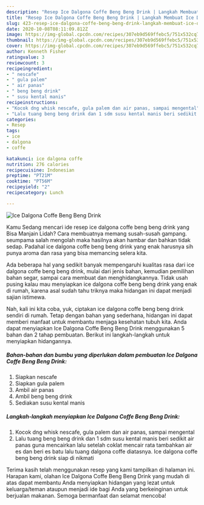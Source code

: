 ```yaml
---
description: "Resep Ice Dalgona Coffe Beng Beng Drink | Langkah Membuat Ice Dalgona Coffe Beng Beng Drink Yang Sedap"
title: "Resep Ice Dalgona Coffe Beng Beng Drink | Langkah Membuat Ice Dalgona Coffe Beng Beng Drink Yang Sedap"
slug: 423-resep-ice-dalgona-coffe-beng-beng-drink-langkah-membuat-ice-dalgona-coffe-beng-beng-drink-yang-sedap
date: 2020-10-08T08:11:09.812Z
image: https://img-global.cpcdn.com/recipes/307eb9d569ffebc5/751x532cq70/ice-dalgona-coffe-beng-beng-drink-foto-resep-utama.jpg
thumbnail: https://img-global.cpcdn.com/recipes/307eb9d569ffebc5/751x532cq70/ice-dalgona-coffe-beng-beng-drink-foto-resep-utama.jpg
cover: https://img-global.cpcdn.com/recipes/307eb9d569ffebc5/751x532cq70/ice-dalgona-coffe-beng-beng-drink-foto-resep-utama.jpg
author: Kenneth Fisher
ratingvalue: 3
reviewcount: 3
recipeingredient:
- " nescafe"
- " gula palem"
- " air panas"
- " beng beng drink"
- " susu kental manis"
recipeinstructions:
- "Kocok dng whisk nescafe, gula palem dan air panas, sampai mengental"
- "Lalu tuang beng beng drink dan 1 sdm susu kental manis beri sedikit air panas guna mencairkan lalu setelah coklat mencair rata tambahkan air es dan beri es batu lalu tuang dalgona coffe diatasnya. Ice dalgona coffe beng beng drink siap di nikmati"
categories:
- Resep
tags:
- ice
- dalgona
- coffe

katakunci: ice dalgona coffe 
nutrition: 276 calories
recipecuisine: Indonesian
preptime: "PT21M"
cooktime: "PT56M"
recipeyield: "2"
recipecategory: Lunch

---
```



![Ice Dalgona Coffe Beng Beng Drink](https://img-global.cpcdn.com/recipes/307eb9d569ffebc5/751x532cq70/ice-dalgona-coffe-beng-beng-drink-foto-resep-utama.jpg)

Kamu Sedang mencari ide resep ice dalgona coffe beng beng drink yang Bisa Manjain Lidah? Cara membuatnya memang susah-susah gampang. seumpama salah mengolah maka hasilnya akan hambar dan bahkan tidak sedap. Padahal ice dalgona coffe beng beng drink yang enak harusnya sih punya aroma dan rasa yang bisa memancing selera kita.

Ada beberapa hal yang sedikit banyak mempengaruhi kualitas rasa dari ice dalgona coffe beng beng drink, mulai dari jenis bahan, kemudian pemilihan bahan segar, sampai cara membuat dan menghidangkannya. Tidak usah pusing kalau mau menyiapkan ice dalgona coffe beng beng drink yang enak di rumah, karena asal sudah tahu triknya maka hidangan ini dapat menjadi sajian istimewa.




Nah, kali ini kita coba, yuk, ciptakan ice dalgona coffe beng beng drink sendiri di rumah. Tetap dengan bahan yang sederhana, hidangan ini dapat memberi manfaat untuk membantu menjaga kesehatan tubuh kita. Anda dapat menyiapkan Ice Dalgona Coffe Beng Beng Drink menggunakan 5 bahan dan 2 tahap pembuatan. Berikut ini langkah-langkah untuk menyiapkan hidangannya.

<!--inarticleads1-->

##### Bahan-bahan dan bumbu yang diperlukan dalam pembuatan Ice Dalgona Coffe Beng Beng Drink:

1. Siapkan  nescafe
1. Siapkan  gula palem
1. Ambil  air panas
1. Ambil  beng beng drink
1. Sediakan  susu kental manis




<!--inarticleads2-->

##### Langkah-langkah menyiapkan Ice Dalgona Coffe Beng Beng Drink:

1. Kocok dng whisk nescafe, gula palem dan air panas, sampai mengental
1. Lalu tuang beng beng drink dan 1 sdm susu kental manis beri sedikit air panas guna mencairkan lalu setelah coklat mencair rata tambahkan air es dan beri es batu lalu tuang dalgona coffe diatasnya. Ice dalgona coffe beng beng drink siap di nikmati




Terima kasih telah menggunakan resep yang kami tampilkan di halaman ini. Harapan kami, olahan Ice Dalgona Coffe Beng Beng Drink yang mudah di atas dapat membantu Anda menyiapkan hidangan yang lezat untuk keluarga/teman ataupun menjadi ide bagi Anda yang berkeinginan untuk berjualan makanan. Semoga bermanfaat dan selamat mencoba!
